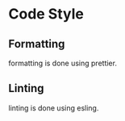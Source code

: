 # Code Style

## Formatting

formatting is done using prettier.

## Linting

linting is done using esling.
